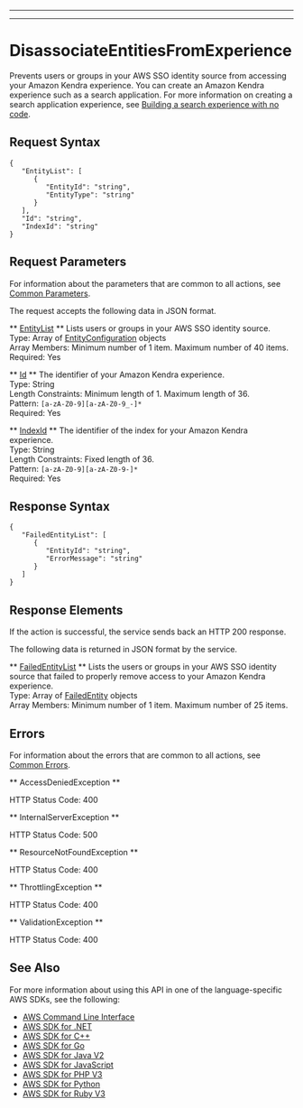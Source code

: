 --------

--------

# DisassociateEntitiesFromExperience<a name="API_DisassociateEntitiesFromExperience"></a>

Prevents users or groups in your AWS SSO identity source from accessing your Amazon Kendra experience\. You can create an Amazon Kendra experience such as a search application\. For more information on creating a search application experience, see [Building a search experience with no code](https://docs.aws.amazon.com/kendra/latest/dg/deploying-search-experience-no-code.html)\.

## Request Syntax<a name="API_DisassociateEntitiesFromExperience_RequestSyntax"></a>

```
{
   "EntityList": [ 
      { 
         "EntityId": "string",
         "EntityType": "string"
      }
   ],
   "Id": "string",
   "IndexId": "string"
}
```

## Request Parameters<a name="API_DisassociateEntitiesFromExperience_RequestParameters"></a>

For information about the parameters that are common to all actions, see [Common Parameters](CommonParameters.md)\.

The request accepts the following data in JSON format\.

 ** [EntityList](#API_DisassociateEntitiesFromExperience_RequestSyntax) **   <a name="Kendra-DisassociateEntitiesFromExperience-request-EntityList"></a>
Lists users or groups in your AWS SSO identity source\.  
Type: Array of [EntityConfiguration](API_EntityConfiguration.md) objects  
Array Members: Minimum number of 1 item\. Maximum number of 40 items\.  
Required: Yes

 ** [Id](#API_DisassociateEntitiesFromExperience_RequestSyntax) **   <a name="Kendra-DisassociateEntitiesFromExperience-request-Id"></a>
The identifier of your Amazon Kendra experience\.  
Type: String  
Length Constraints: Minimum length of 1\. Maximum length of 36\.  
Pattern: `[a-zA-Z0-9][a-zA-Z0-9_-]*`   
Required: Yes

 ** [IndexId](#API_DisassociateEntitiesFromExperience_RequestSyntax) **   <a name="Kendra-DisassociateEntitiesFromExperience-request-IndexId"></a>
The identifier of the index for your Amazon Kendra experience\.  
Type: String  
Length Constraints: Fixed length of 36\.  
Pattern: `[a-zA-Z0-9][a-zA-Z0-9-]*`   
Required: Yes

## Response Syntax<a name="API_DisassociateEntitiesFromExperience_ResponseSyntax"></a>

```
{
   "FailedEntityList": [ 
      { 
         "EntityId": "string",
         "ErrorMessage": "string"
      }
   ]
}
```

## Response Elements<a name="API_DisassociateEntitiesFromExperience_ResponseElements"></a>

If the action is successful, the service sends back an HTTP 200 response\.

The following data is returned in JSON format by the service\.

 ** [FailedEntityList](#API_DisassociateEntitiesFromExperience_ResponseSyntax) **   <a name="Kendra-DisassociateEntitiesFromExperience-response-FailedEntityList"></a>
Lists the users or groups in your AWS SSO identity source that failed to properly remove access to your Amazon Kendra experience\.  
Type: Array of [FailedEntity](API_FailedEntity.md) objects  
Array Members: Minimum number of 1 item\. Maximum number of 25 items\.

## Errors<a name="API_DisassociateEntitiesFromExperience_Errors"></a>

For information about the errors that are common to all actions, see [Common Errors](CommonErrors.md)\.

 ** AccessDeniedException **   
  
HTTP Status Code: 400

 ** InternalServerException **   
  
HTTP Status Code: 500

 ** ResourceNotFoundException **   
  
HTTP Status Code: 400

 ** ThrottlingException **   
  
HTTP Status Code: 400

 ** ValidationException **   
  
HTTP Status Code: 400

## See Also<a name="API_DisassociateEntitiesFromExperience_SeeAlso"></a>

For more information about using this API in one of the language\-specific AWS SDKs, see the following:
+  [AWS Command Line Interface](https://docs.aws.amazon.com/goto/aws-cli/kendra-2019-02-03/DisassociateEntitiesFromExperience) 
+  [AWS SDK for \.NET](https://docs.aws.amazon.com/goto/DotNetSDKV3/kendra-2019-02-03/DisassociateEntitiesFromExperience) 
+  [AWS SDK for C\+\+](https://docs.aws.amazon.com/goto/SdkForCpp/kendra-2019-02-03/DisassociateEntitiesFromExperience) 
+  [AWS SDK for Go](https://docs.aws.amazon.com/goto/SdkForGoV1/kendra-2019-02-03/DisassociateEntitiesFromExperience) 
+  [AWS SDK for Java V2](https://docs.aws.amazon.com/goto/SdkForJavaV2/kendra-2019-02-03/DisassociateEntitiesFromExperience) 
+  [AWS SDK for JavaScript](https://docs.aws.amazon.com/goto/AWSJavaScriptSDK/kendra-2019-02-03/DisassociateEntitiesFromExperience) 
+  [AWS SDK for PHP V3](https://docs.aws.amazon.com/goto/SdkForPHPV3/kendra-2019-02-03/DisassociateEntitiesFromExperience) 
+  [AWS SDK for Python](https://docs.aws.amazon.com/goto/boto3/kendra-2019-02-03/DisassociateEntitiesFromExperience) 
+  [AWS SDK for Ruby V3](https://docs.aws.amazon.com/goto/SdkForRubyV3/kendra-2019-02-03/DisassociateEntitiesFromExperience) 